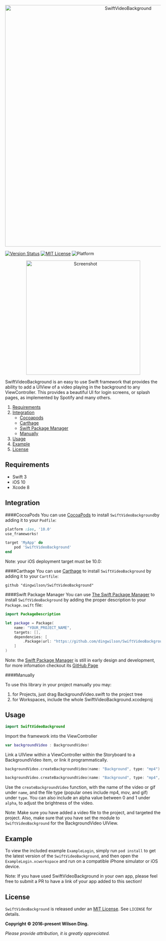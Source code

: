 <p align="center">
  <img src="Assets/banner.png" width="780" title="SwiftVideoBackground">
</p>

[![Version Status](https://img.shields.io/cocoapods/v/SwiftVideoBackground.svg)][podLink]
[![MIT License](https://img.shields.io/badge/license-MIT-blue.svg)][mitLink]
![Platform](https://img.shields.io/badge/platforms-iOS%2010.0+-333333.svg)

<p align="center">
  <img src="Assets/screenshot.gif" width="369" title="Screenshot">
</p>

SwiftVideoBackground is an easy to use Swift framework that provides the ability to add a UIView of a video playing in the background to any ViewController. This provides a beautiful UI for login screens, or splash pages, as implemented by Spotify and many others.

1. [Requirements](#requrements)
2. [Integration](#integration)
    - [Cocoapods](#cocoapods)
    - [Carthage](#carthage)
    - [Swift Package Manager](#swift-package-manager)
    - [Manually](#manually)
3. [Usage](#usage)
4. [Example](#example)
5. [License](#license)

## Requirements

- Swift 3
- iOS 10
- Xcode 8

## Integration

####CocoaPods
You can use [CocoaPods](http://cocoapods.org/) to install `SwiftVideoBackground`by adding it to your `Podfile`:
```ruby
platform :ios, '10.0'
use_frameworks!

target 'MyApp' do
	pod 'SwiftVideoBackground'
end
```
Note: your iOS deployment target must be 10.0:

####Carthage
You can use [Carthage](https://github.com/Carthage/Carthage) to install `SwiftVideoBackground` by adding it to your `Cartfile`:
```
github "dingwilson/SwiftVideoBackground"
```

####Swift Package Manager
You can use [The Swift Package Manager](https://swift.org/package-manager) to install `SwiftVideoBackground` by adding the proper description to your `Package.swift` file:
```swift
import PackageDescription

let package = Package(
    name: "YOUR_PROJECT_NAME",
    targets: [],
    dependencies: [
        .Package(url: "https://github.com/dingwilson/SwiftVideoBackground.git", versions: Version(1,0,0)..<Version(2, .max, .max)),
    ]
)
```

Note: the [Swift Package Manager](https://swift.org/package-manager) is still in early design and development, for more infomation checkout its [GitHub Page](https://github.com/apple/swift-package-manager)

####Manually

To use this library in your project manually you may:  

1. for Projects, just drag BackgroundVideo.swift to the project tree
2. for Workspaces, include the whole SwiftVideoBackground.xcodeproj

## Usage

```swift
import SwiftVideoBackground
```
Import the framework into the ViewController

```swift
var backgroundVideo : BackgroundVideo!
```
Link a UIView within a ViewController within the Storyboard to a BackgroundVideo item, or link it programmatically.

```swift
backgroundVideo.createBackgroundVideo(name: "Background", type: "mp4")
```
```swift
backgroundVideo.createBackgroundVideo(name: "Background", type: "mp4", alpha: 0.5)
```
Use the `createBackgroundVideo` function, with the name of the video or gif under `name`, and the file type (popular ones include mp4, mov, and gif) under `type`. You can also include an alpha value between 0 and 1 under `alpha`, to adjust the brightness of the video.

Note: Make sure you have added a video file to the project, and targeted the project. Also, make sure that you have set the module to `SwiftVideoBackground` for the BackgroundVideo UIView.

## Example

To view the included example `ExampleLogin`, simply run `pod install` to get the latest version of the `SwiftVideoBackground`, and then open the `ExampleLogin.xcworkspace` and run on a compatible iPhone simulator or iOS device.

Note: If you have used SwiftVideoBackground in your own app, please feel free to submit a PR to have a link of your app added to this section!

## License

`SwiftVideoBackground` is released under an [MIT License][mitLink]. See `LICENSE` for details.

**Copyright &copy; 2016-present Wilson Ding.**

*Please provide attribution, it is greatly appreciated.*

[podLink]:https://cocoapods.org/pods/SwiftVideoBackground
[mitLink]:http://opensource.org/licenses/MIT
